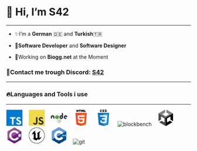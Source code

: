 # 👋 Hi, I’m S42

<hr></hr>

- ✨I’m a **German** 🇩🇪 and **Turkish**🇹🇷

- 👾**Software Developer** and **Software Designer**

- 💽Working on **Biogg.net** at the Moment


### 📲Contact me trough Discord: [S42](https://discord.com/users/787306646417571860)

<hr></hr>

### 🔥Languages and Tools i use

<hr></hr>

<p align="left">
  <img src="https://raw.githubusercontent.com/devicons/devicon/master/icons/typescript/typescript-original.svg" alt="typescript" width="45" height="45"/> &nbsp;&nbsp;
  <img src="https://raw.githubusercontent.com/devicons/devicon/master/icons/javascript/javascript-original.svg" alt="javacript" width="45" height="45"/> &nbsp;&nbsp;
  <img src="https://raw.githubusercontent.com/devicons/devicon/master/icons/nodejs/nodejs-original-wordmark.svg" alt="nodejs" width="45" height="45"/> &nbsp;&nbsp;
  <img src="https://raw.githubusercontent.com/devicons/devicon/master/icons/html5/html5-original-wordmark.svg" alt="html5" width="45" height="45"/> &nbsp;&nbsp;
  <img src="https://raw.githubusercontent.com/devicons/devicon/master/icons/css3/css3-original-wordmark.svg" alt="css3" width="45" height="45"/> &nbsp;&nbsp;
  <img src="https://raw.githubusercontent.com/JannisX11/blockbench/refs/heads/master/icon.ico" alt="blockbench" width="45" height="45"/> &nbsp;&nbsp;
  <img src="https://raw.githubusercontent.com/devicons/devicon/master/icons/unity/unity-original.svg" alt="unity" width="45" height="45"/> &nbsp;&nbsp;  
  <img src="https://raw.githubusercontent.com/devicons/devicon/master/icons/csharp/csharp-original.svg" alt="csharp" width="45" height="45"/> &nbsp;&nbsp;
  <img src="https://raw.githubusercontent.com/devicons/devicon/master/icons/unrealengine/unrealengine-original.svg" alt="unrealengine" width="45" height="45"/> &nbsp;&nbsp;
  <img src="https://raw.githubusercontent.com/devicons/devicon/master/icons/cplusplus/cplusplus-original.svg" alt="cplusplus" width="45" height="45"/> &nbsp;&nbsp;
  <img src="https://www.vectorlogo.zone/logos/git-scm/git-scm-icon.svg" alt="git" width="45" height="45"/>
</p>
